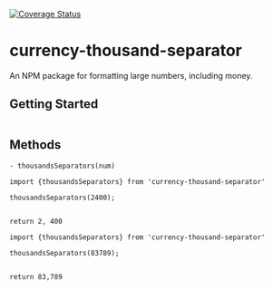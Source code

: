 [![Coverage Status](https://coveralls.io/repos/github/AnayoOleru/currency-thousand-separator/badge.svg?branch=master)](https://coveralls.io/github/AnayoOleru/currency-thousand-separator?branch=master)

# currency-thousand-separator
An NPM package for formatting large numbers, including money.



## Getting Started


```npm install --save currency-thousand-separator
```

## Methods

```
- thousandsSeparators(num)
```

```
import {thousandsSeparators} from 'currency-thousand-separator'

thousandsSeparators(2400);


return 2, 400
```

```
import {thousandsSeparators} from 'currency-thousand-separator'

thousandsSeparators(83789);


return 83,789
```